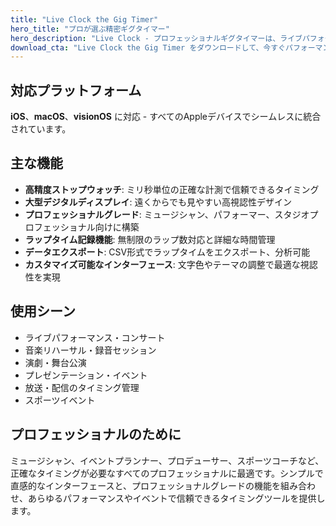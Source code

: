 ```yaml
---
title: "Live Clock the Gig Timer"
hero_title: "プロが選ぶ精密ギグタイマー"
hero_description: "Live Clock - プロフェッショナルギグタイマーは、ライブパフォーマンス、プレゼンテーション、イベント管理のために設計された精密なタイミングツールです。"
download_cta: "Live Clock the Gig Timer をダウンロードして、今すぐパフォーマンスタイミングをコントロールしましょう。"
---
```


## 対応プラットフォーム

**iOS**、**macOS**、**visionOS** に対応 - すべてのAppleデバイスでシームレスに統合されています。

## 主な機能

- **高精度ストップウォッチ**: ミリ秒単位の正確な計測で信頼できるタイミング
- **大型デジタルディスプレイ**: 遠くからでも見やすい高視認性デザイン
- **プロフェッショナルグレード**: ミュージシャン、パフォーマー、スタジオプロフェッショナル向けに構築
- **ラップタイム記録機能**: 無制限のラップ数対応と詳細な時間管理
- **データエクスポート**: CSV形式でラップタイムをエクスポート、分析可能
- **カスタマイズ可能なインターフェース**: 文字色やテーマの調整で最適な視認性を実現

## 使用シーン

- ライブパフォーマンス・コンサート
- 音楽リハーサル・録音セッション
- 演劇・舞台公演
- プレゼンテーション・イベント
- 放送・配信のタイミング管理
- スポーツイベント

## プロフェッショナルのために

ミュージシャン、イベントプランナー、プロデューサー、スポーツコーチなど、正確なタイミングが必要なすべてのプロフェッショナルに最適です。シンプルで直感的なインターフェースと、プロフェッショナルグレードの機能を組み合わせ、あらゆるパフォーマンスやイベントで信頼できるタイミングツールを提供します。
